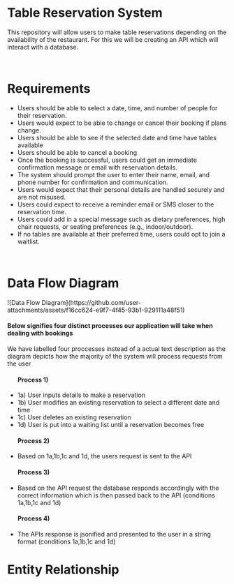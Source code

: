 <h1>Table Reservation System</h1>
<p>This repository will allow users to make table reservations depending on the availability of the restaurant. For this we will be creating an API which will interact with a database.</p>
<br>
<h1>Requirements</h1>
<ul>
  <li>Users should be able to select a date, time, and number of people for their reservation.</li>
  <li>Users would expect to be able to change or cancel their booking if plans change.</li>
  <li>Users should be able to see if the selected date and time have tables available</li>
  <li>Users should be able to cancel a booking</li>
  <li>Once the booking is successful, users could get an immediate confirmation message or email with reservation details.</li>
  <li>The system should prompt the user to enter their name, email, and phone number for confirmation and communication.</li>
  <li>Users would expect that their personal details are handled securely and are not misused.</li>
  <li>Users could expect to receive a reminder email or SMS closer to the reservation time.</li>
  <li>Users could add in a special message such as dietary preferences, high chair requests, or seating preferences (e.g., indoor/outdoor).</li>
  <li>If no tables are available at their preferred time, users could opt to join a waitlist.</li>
</ul>
<br>
<h1>Data Flow Diagram</h1>
![Data Flow Diagram](https://github.com/user-attachments/assets/f16cc624-e9f7-4f45-93b1-929111a48f51)
<h4>Below signifies four distinct processes our application will take when dealing with bookings</h4>
<p>We have labelled four proccesses instead of a actual text description as the diagram depicts how the majority of the system will process requests from the user</p>
<ul>
  <h4>Process 1)</h4>
  <li>1a) User inputs details to make a reservation</li>
  <li>1b) User modifies an existing reservation to select a different date and time</li>
  <li>1c) User deletes an existing reservation</li>
  <li>1d) User is put into a waiting list until a reservation becomes free</li>
</ul>
<ul>
  <h4>Process 2)</h4>
  <li>Based on 1a,1b,1c and 1d, the users request is sent to the API</li>
</ul>
<ul>
  <h4>Process 3)</h4>
  <li>Based on the API request the database responds accordingly with the correct information which is then passed back to the API (conditions 1a,1b,1c and 1d)</li>
</ul>
<ul>
  <h4>Process 4)</h4>
  <li>The APIs response is jsonified and presented to the user in a string format (conditions 1a,1b,1c and 1d)</li>
</ul>
<h1>Entity Relationship</h1>



